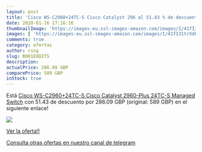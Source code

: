 ```yaml
---
layout: post
title: 'Cisco WS-C2960+24TC-S Cisco Catalyst 296 al 51.43 % de descuento'
date: 2020-01-16 17:16:16
thumbnailImage: 'https://images-eu.ssl-images-amazon.com/images/I/41fI31trXdL._SL200_.jpg'
images: [ 'https://images-eu.ssl-images-amazon.com/images/I/41fI31trXdL._SL200_.jpg' ]
comments: true
category: ofertas
author: ring
slug: B001E8D2TS
description:
actualPrice: 286.09 GBP
comparePrice: 589 GBP
inStock: true
---
```


Está [Cisco WS-C2960+24TC-S Cisco Catalyst 2960-Plus 24TC-S Managed Switch](https://www.amazon.com/dp/B001E8D2TS/?tag=redken08-20) con 51.43 de descuento por 286.09 GBP (original: 589 GBP) en el siguiente enlace!

[![](https://images-eu.ssl-images-amazon.com/images/I/41fI31trXdL._SL200_.jpg)](https://www.amazon.com/dp/B001E8D2TS/?tag=redken08-20)

[Ver la oferta!!](https://www.amazon.com/dp/B001E8D2TS/?tag=redken08-20)

[Consulta otras ofertas en nuestro canal de telegram](https://t.me/s/ofertas25)
